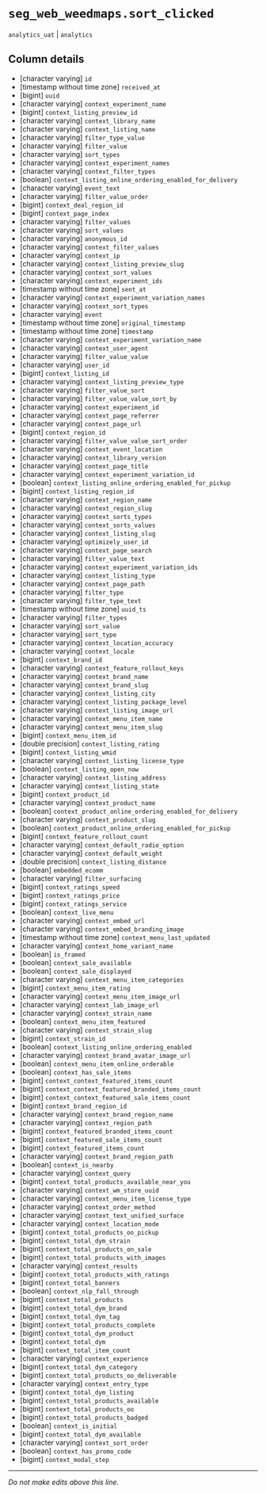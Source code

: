 # `seg_web_weedmaps.sort_clicked`
`analytics_uat` | `analytics`

## Column details
* [character varying] `id`
* [timestamp without time zone] `received_at`
* [bigint]    `uuid`
* [character varying] `context_experiment_name`
* [bigint]    `context_listing_preview_id`
* [character varying] `context_library_name`
* [character varying] `context_listing_name`
* [character varying] `filter_type_value`
* [character varying] `filter_value`
* [character varying] `sort_types`
* [character varying] `context_experiment_names`
* [character varying] `context_filter_types`
* [boolean]   `context_listing_online_ordering_enabled_for_delivery`
* [character varying] `event_text`
* [character varying] `filter_value_order`
* [bigint]    `context_deal_region_id`
* [bigint]    `context_page_index`
* [character varying] `filter_values`
* [character varying] `sort_values`
* [character varying] `anonymous_id`
* [character varying] `context_filter_values`
* [character varying] `context_ip`
* [character varying] `context_listing_preview_slug`
* [character varying] `context_sort_values`
* [character varying] `context_experiment_ids`
* [timestamp without time zone] `sent_at`
* [character varying] `context_experiment_variation_names`
* [character varying] `context_sort_types`
* [character varying] `event`
* [timestamp without time zone] `original_timestamp`
* [timestamp without time zone] `timestamp`
* [character varying] `context_experiment_variation_name`
* [character varying] `context_user_agent`
* [character varying] `filter_value_value`
* [character varying] `user_id`
* [bigint]    `context_listing_id`
* [character varying] `context_listing_preview_type`
* [character varying] `filter_value_sort`
* [character varying] `filter_value_value_sort_by`
* [character varying] `context_experiment_id`
* [character varying] `context_page_referrer`
* [character varying] `context_page_url`
* [bigint]    `context_region_id`
* [character varying] `filter_value_value_sort_order`
* [character varying] `context_event_location`
* [character varying] `context_library_version`
* [character varying] `context_page_title`
* [character varying] `context_experiment_variation_id`
* [boolean]   `context_listing_online_ordering_enabled_for_pickup`
* [bigint]    `context_listing_region_id`
* [character varying] `context_region_name`
* [character varying] `context_region_slug`
* [character varying] `context_sorts_types`
* [character varying] `context_sorts_values`
* [character varying] `context_listing_slug`
* [character varying] `optimizely_user_id`
* [character varying] `context_page_search`
* [character varying] `filter_value_text`
* [character varying] `context_experiment_variation_ids`
* [character varying] `context_listing_type`
* [character varying] `context_page_path`
* [character varying] `filter_type`
* [character varying] `filter_type_text`
* [timestamp without time zone] `uuid_ts`
* [character varying] `filter_types`
* [character varying] `sort_value`
* [character varying] `sort_type`
* [character varying] `context_location_accuracy`
* [character varying] `context_locale`
* [bigint]    `context_brand_id`
* [character varying] `context_feature_rollout_keys`
* [character varying] `context_brand_name`
* [character varying] `context_brand_slug`
* [character varying] `context_listing_city`
* [character varying] `context_listing_package_level`
* [character varying] `context_listing_image_url`
* [character varying] `context_menu_item_name`
* [character varying] `context_menu_item_slug`
* [bigint]    `context_menu_item_id`
* [double precision] `context_listing_rating`
* [bigint]    `context_listing_wmid`
* [character varying] `context_listing_license_type`
* [boolean]   `context_listing_open_now`
* [character varying] `context_listing_address`
* [character varying] `context_listing_state`
* [bigint]    `context_product_id`
* [character varying] `context_product_name`
* [boolean]   `context_product_online_ordering_enabled_for_delivery`
* [character varying] `context_product_slug`
* [boolean]   `context_product_online_ordering_enabled_for_pickup`
* [bigint]    `context_feature_rollout_count`
* [character varying] `context_default_radio_option`
* [character varying] `context_default_weight`
* [double precision] `context_listing_distance`
* [boolean]   `embedded_ecomm`
* [character varying] `filter_surfacing`
* [bigint]    `context_ratings_speed`
* [bigint]    `context_ratings_price`
* [bigint]    `context_ratings_service`
* [boolean]   `context_live_menu`
* [character varying] `context_embed_url`
* [character varying] `context_embed_branding_image`
* [timestamp without time zone] `context_menu_last_updated`
* [character varying] `context_home_variant_name`
* [boolean]   `is_framed`
* [boolean]   `context_sale_available`
* [boolean]   `context_sale_displayed`
* [character varying] `context_menu_item_categories`
* [bigint]    `context_menu_item_rating`
* [character varying] `context_menu_item_image_url`
* [character varying] `context_lab_image_url`
* [character varying] `context_strain_name`
* [boolean]   `context_menu_item_featured`
* [character varying] `context_strain_slug`
* [bigint]    `context_strain_id`
* [boolean]   `context_listing_online_ordering_enabled`
* [character varying] `context_brand_avatar_image_url`
* [boolean]   `context_menu_item_online_orderable`
* [boolean]   `context_has_sale_items`
* [bigint]    `context_context_featured_items_count`
* [bigint]    `context_context_featured_branded_items_count`
* [bigint]    `context_context_featured_sale_items_count`
* [bigint]    `context_brand_region_id`
* [character varying] `context_brand_region_name`
* [character varying] `context_region_path`
* [bigint]    `context_featured_branded_items_count`
* [bigint]    `context_featured_sale_items_count`
* [bigint]    `context_featured_items_count`
* [character varying] `context_brand_region_path`
* [boolean]   `context_is_nearby`
* [character varying] `context_query`
* [bigint]    `context_total_products_available_near_you`
* [character varying] `context_wm_store_uuid`
* [character varying] `context_menu_item_license_type`
* [character varying] `context_order_method`
* [character varying] `context_text_unified_surface`
* [character varying] `context_location_mode`
* [bigint]    `context_total_products_oo_pickup`
* [bigint]    `context_total_dym_strain`
* [bigint]    `context_total_products_on_sale`
* [bigint]    `context_total_products_with_images`
* [character varying] `context_results`
* [bigint]    `context_total_products_with_ratings`
* [bigint]    `context_total_banners`
* [boolean]   `context_nlp_fall_through`
* [bigint]    `context_total_products`
* [bigint]    `context_total_dym_brand`
* [bigint]    `context_total_dym_tag`
* [bigint]    `context_total_products_complete`
* [bigint]    `context_total_dym_product`
* [bigint]    `context_total_dym`
* [bigint]    `context_total_item_count`
* [character varying] `context_experience`
* [bigint]    `context_total_dym_category`
* [bigint]    `context_total_products_oo_deliverable`
* [character varying] `context_entry_type`
* [bigint]    `context_total_dym_listing`
* [bigint]    `context_total_products_available`
* [bigint]    `context_total_products_oo`
* [bigint]    `context_total_products_badged`
* [boolean]   `context_is_initial`
* [bigint]    `context_total_dym_available`
* [character varying] `context_sort_order`
* [boolean]   `context_has_promo_code`
* [bigint]    `context_modal_step`

-------------------------------------------------------------------------------
*Do not make edits above this line.*
